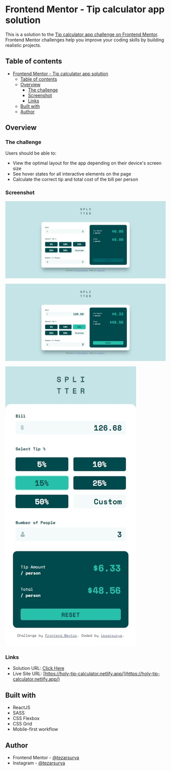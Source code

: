 # Frontend Mentor - Tip calculator app solution

This is a solution to the [Tip calculator app challenge on Frontend Mentor](https://www.frontendmentor.io/challenges/tip-calculator-app-ugJNGbJUX). Frontend Mentor challenges help you improve your coding skills by building realistic projects.

## Table of contents

- [Frontend Mentor - Tip calculator app solution](#frontend-mentor---tip-calculator-app-solution)
  - [Table of contents](#table-of-contents)
  - [Overview](#overview)
    - [The challenge](#the-challenge)
    - [Screenshot](#screenshot)
    - [Links](#links)
  - [Built with](#built-with)
  - [Author](#author)

## Overview

### The challenge

Users should be able to:

- View the optimal layout for the app depending on their device's screen size
- See hover states for all interactive elements on the page
- Calculate the correct tip and total cost of the bill per person

### Screenshot

![empty](./images/calc-empty.jpeg)

![filled](images/calc-fill.jpeg)

![mobile](images/calc-mobile.jpeg)

### Links

- Solution URL: [Click Here](https://www.frontendmentor.io/solutions/mobile-first-using-react-and-sass-IqwJTsgGp)
- Live Site URL: [https://holy-tip-calculator.netlify.app/](https://holy-tip-calculator.netlify.app/)

## Built with

- ReactJS
- SASS
- CSS Flexbox
- CSS Grid
- Mobile-first workflow

## Author

- Frontend Mentor - [@tezarsurya](https://www.frontendmentor.io/profile/tezarsurya)
- Instagram - [@tezarsurya](https://www.instagram.com/tezarsurya/)
